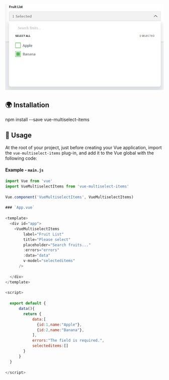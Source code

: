 ![alt text](https://github.com/imrancse94/vue-multiselect-items/blob/main/screenshot.png?raw=true)

:earth_africa: Installation
---------------------------

  npm install --save vue-multiselect-items

:wave: Usage
------------

At the root of your project, just before creating your Vue application, import the `vue-multiselect-items` plug-in, and add it to the Vue global with the following code:

#### Example - `main.js`

``` js
import Vue from 'vue'
import VueMultiselectItems from 'vue-multiselect-items'

Vue.component('VueMultiselectItems', VueMultiselectItems)

### `App.vue`

<template>
  <div id="app">
    <VueMultiselectItems
        label="Fruit List"
        title="Please select"
        placeholder="Search fruits..."
        :errors="errors"
        :data="data"
        v-model="selecteditems"
      />
   
  </div>
</template>

<script>

  export default {
      data(){
        return {
            data:[
              {id:1,name:"Apple"},
              {id:2,name:"Banana"},
            ],
            errors:"The field is required.",
            selecteditems:[]
        }
      }
  }
 
</script>
```



